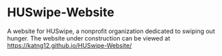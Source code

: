 # HUSwipe-Website
A website for HUSwipe, a nonprofit organization dedicated to swiping out hunger.
The website under construction can be viewed at https://katng12.github.io/HUSwipe-Website/
